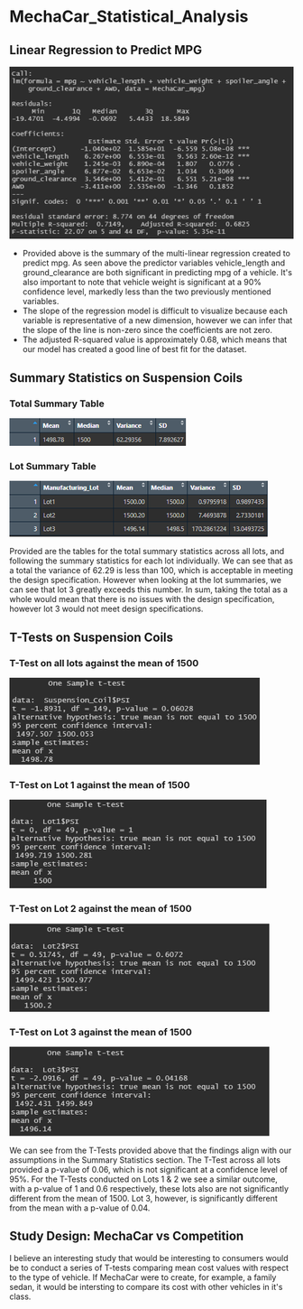 # MechaCar_Statistical_Analysis

## Linear Regression to Predict MPG

![alt](https://github.com/jeremylam21/MechaCar_Statistical_Analysis/blob/63ab7d4ea2599a86bb3821d21132e914436df377/images/lm.png)

* Provided above is the summary of the multi-linear regression created to predict mpg. As seen above the predictor variables vehicle_length and ground_clearance are both significant in predicting mpg of a vehicle. It's also important to note that vehicle weight is significant at a 90% confidence level, markedly less than the two previously mentioned variables.  
* The slope of the regression model is difficult to visualize because each variable is representative of a new dimension, however we can infer that the slope of the line is non-zero since the coefficients are not zero. 
* The adjusted R-squared value is approximately 0.68, which means that our model has created a good line of best fit for the dataset. 

## Summary Statistics on Suspension Coils

### Total Summary Table
![alt](https://github.com/jeremylam21/MechaCar_Statistical_Analysis/blob/97dcbbb54ca9df5fe014102e679544b34251cceb/images/total_summary.png)

### Lot Summary Table
![alt](https://github.com/jeremylam21/MechaCar_Statistical_Analysis/blob/97dcbbb54ca9df5fe014102e679544b34251cceb/images/lot_summary.png)

Provided are the tables for the total summary statistics across all lots, and following the summary statistics for each lot individually. We can see that as a total the variance of 62.29 is less than 100, which is acceptable in meeting the design specification. However when looking at the lot summaries, we can see that lot 3 greatly exceeds this number. In sum, taking the total as a whole would mean that there is no issues with the design specification, however lot 3 would not meet design specifications.

## T-Tests on Suspension Coils

### T-Test on all lots against the mean of 1500
![alt](https://github.com/jeremylam21/MechaCar_Statistical_Analysis/blob/97dcbbb54ca9df5fe014102e679544b34251cceb/images/ttest1.png)

### T-Test on Lot 1 against the mean of 1500
![alt](https://github.com/jeremylam21/MechaCar_Statistical_Analysis/blob/97dcbbb54ca9df5fe014102e679544b34251cceb/images/ttestLot1.png)

### T-Test on Lot 2 against the mean of 1500
![alt](https://github.com/jeremylam21/MechaCar_Statistical_Analysis/blob/97dcbbb54ca9df5fe014102e679544b34251cceb/images/ttestLot2.png)

### T-Test on Lot 3 against the mean of 1500
![alt](https://github.com/jeremylam21/MechaCar_Statistical_Analysis/blob/97dcbbb54ca9df5fe014102e679544b34251cceb/images/ttestLot3.png)

We can see from the T-Tests provided above that the findings align with our assumptions in the Summary Statistics section. The T-Test across all lots provided a p-value of 0.06, which is not significant at a confidence level of 95%.
For the T-Tests conducted on Lots 1 & 2 we see a similar outcome, with a p-value of 1 and 0.6 respectively, these lots also are not significantly different from the mean of 1500. Lot 3, however, is significantly different from the mean with a p-value of 0.04.


## Study Design: MechaCar vs Competition
I believe an interesting study that would be interesting to consumers would be to conduct a series of T-tests comparing mean cost values with respect to the type of vehicle. If MechaCar were to create, for example, a family sedan, it would be intersting to compare its cost with other vehicles in it's class. 
